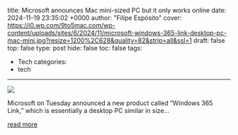title: Microsoft announces Mac mini-sized PC but it only works online
date: 2024-11-19 23:35:02 +0000
author: "Filipe Espósito"
cover: https://i0.wp.com/9to5mac.com/wp-content/uploads/sites/6/2024/11/microsoft-windows-365-link-desktop-pc-mac-mini.jpg?resize=1200%2C628&quality=82&strip=all&ssl=1
draft: false
top: false
type: post
hide: false
toc: false
tags:
  - Tech
categories:
  - tech
---

![](https://i0.wp.com/9to5mac.com/wp-content/uploads/sites/6/2024/11/microsoft-windows-365-link-desktop-pc-mac-mini.jpg?resize=1200%2C628&quality=82&strip=all&ssl=1)

Microsoft on Tuesday announced a new product called “Windows 365 Link,” which is essentially a desktop PC similar in size...

[read more](https://9to5mac.com/2024/11/19/microsoft-mac-mini-desktop-pc/)
